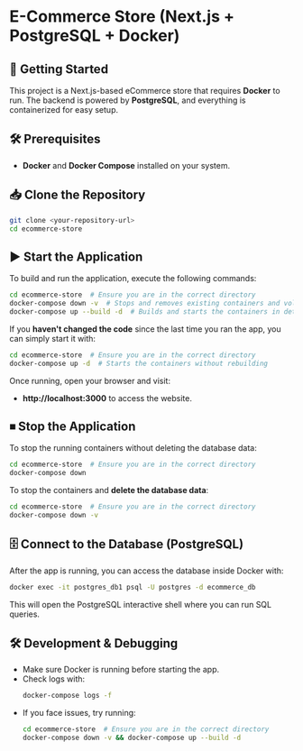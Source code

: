 # E-Commerce Store (Next.js + PostgreSQL + Docker)

## 🚀 Getting Started
This project is a Next.js-based eCommerce store that requires **Docker** to run. The backend is powered by **PostgreSQL**, and everything is containerized for easy setup.

## 🛠 Prerequisites
- **Docker** and **Docker Compose** installed on your system.

## 📥 Clone the Repository
```sh
git clone <your-repository-url>
cd ecommerce-store
```

## ▶️ Start the Application
To build and run the application, execute the following commands:

```sh
cd ecommerce-store  # Ensure you are in the correct directory
docker-compose down -v  # Stops and removes existing containers and volumes (optional)
docker-compose up --build -d  # Builds and starts the containers in detached mode
```

If you **haven't changed the code** since the last time you ran the app, you can simply start it with:
```sh
cd ecommerce-store  # Ensure you are in the correct directory
docker-compose up -d  # Starts the containers without rebuilding
```

Once running, open your browser and visit:
- **http://localhost:3000** to access the website.

## ⏹ Stop the Application
To stop the running containers without deleting the database data:
```sh
cd ecommerce-store  # Ensure you are in the correct directory
docker-compose down
```

To stop the containers and **delete the database data**:
```sh
cd ecommerce-store  # Ensure you are in the correct directory
docker-compose down -v
```

## 🗄️ Connect to the Database (PostgreSQL)
After the app is running, you can access the database inside Docker with:

```sh
docker exec -it postgres_db1 psql -U postgres -d ecommerce_db
```

This will open the PostgreSQL interactive shell where you can run SQL queries.

## 🛠 Development & Debugging
- Make sure Docker is running before starting the app.
- Check logs with:
  ```sh
  docker-compose logs -f
  ```
- If you face issues, try running:
  ```sh
  cd ecommerce-store  # Ensure you are in the correct directory
  docker-compose down -v && docker-compose up --build -d
  ```